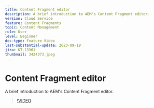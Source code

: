 ```yaml
---
title: Content Fragment editor
description: A brief introduction to AEM's Content Fragment editor.
version: Cloud Service
feature: Content Fragments
topic: Content Management
role: User
level: Beginner
doc-type: Feature Video
last-substantial-update: 2023-09-19
jira: KT-13961
thumbnail: 3424373.jpeg
---
```


# Content Fragment editor

A brief introduction to AEM's Content Fragment editor.

>[!VIDEO](https://video.tv.adobe.com/v/3424373/?learn=on)
